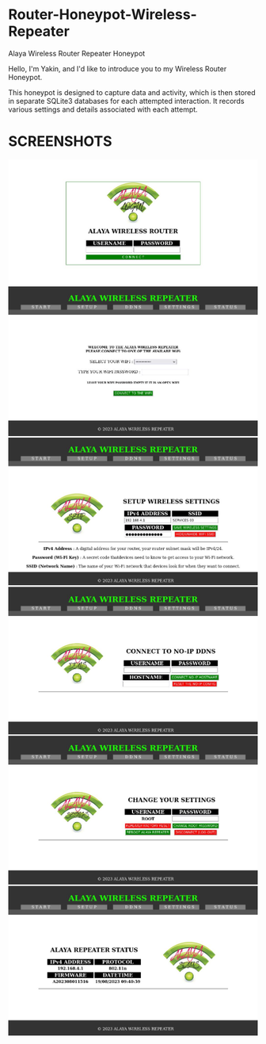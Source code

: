 # Router-Honeypot-Wireless-Repeater
Alaya Wireless Router Repeater Honeypot

Hello, I'm Yakin, and I'd like to introduce you to my Wireless Router Honeypot. 

This honeypot is designed to capture data and activity, which is then stored in separate SQLite3 databases for each attempted interaction. It records various settings and details associated with each attempt.

# SCREENSHOTS

![Screenshot](screenshots/login.jpg)
![Screenshot](screenshots/start.jpg)
![Screenshot](screenshots/setup.jpg)
![Screenshot](screenshots/ddns.jpg)
![Screenshot](screenshots/settings.jpg)
![Screenshot](screenshots/status.jpg)



